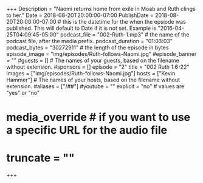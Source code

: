 +++
Description = "Naomi returns home from exile in Moab and Ruth clings to her."
Date = 2018-08-20T20:00:00-07:00
PublishDate = 2018-08-20T20:00:00-07:00 # this is the datetime for the when the epsiode was published. This will default to Date if it is not set. Example is "2016-04-25T04:09:45-05:00"
podcast_file = "002-Ruth-1.mp3" # the name of the podcast file, after the media prefix.
podcast_duration = "01:03:03"
podcast_bytes = "30272911" # the length of the episode in bytes
episode_image = "img/episodes/Ruth-follows-Naomi.jpg"
#episode_banner = ""
#guests = [] # The names of your guests, based on the filename without extension.
#sponsors = []
episode = "2"
title = "002 Ruth 1:6-22"
images = ["img/episodes/Ruth-follows-Naomi.jpg"]
hosts = ["Kevin Hammer"] # The names of your hosts, based on the filename without extension.
#aliases = ["/##"]
#youtube = ""
explicit = "no" # values are "yes" or "no"
# media_override # if you want to use a specific URL for the audio file
# truncate = ""
+++
